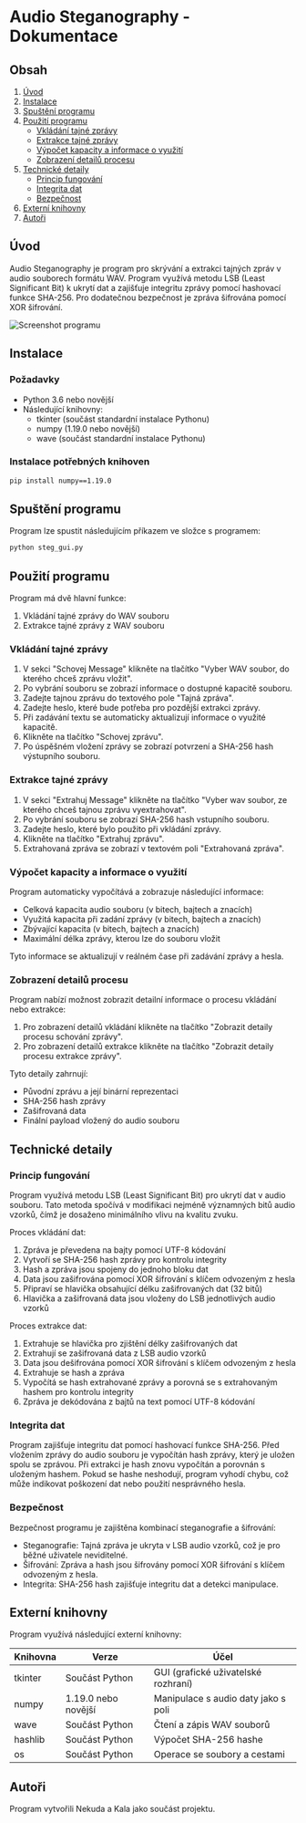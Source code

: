 # Audio Steganography - Dokumentace

## Obsah
1. [Úvod](#úvod)
2. [Instalace](#instalace)
3. [Spuštění programu](#spuštění-programu)
4. [Použití programu](#použití-programu)
   - [Vkládání tajné zprávy](#vkládání-tajné-zprávy)
   - [Extrakce tajné zprávy](#extrakce-tajné-zprávy)
   - [Výpočet kapacity a informace o využití](#výpočet-kapacity-a-informace-o-využití)
   - [Zobrazení detailů procesu](#zobrazení-detailů-procesu)
5. [Technické detaily](#technické-detaily)
   - [Princip fungování](#princip-fungování)
   - [Integrita dat](#integrita-dat)
   - [Bezpečnost](#bezpečnost)
6. [Externí knihovny](#externí-knihovny)
7. [Autoři](#autoři)

## Úvod

Audio Steganography je program pro skrývání a extrakci tajných zpráv v audio souborech formátu WAV. Program využívá metodu LSB (Least Significant Bit) k ukrytí dat a zajišťuje integritu zprávy pomocí hashovací funkce SHA-256. Pro dodatečnou bezpečnost je zpráva šifrována pomocí XOR šifrování.

![Screenshot programu](screenshot.png)

## Instalace

### Požadavky
- Python 3.6 nebo novější
- Následující knihovny:
  - tkinter (součást standardní instalace Pythonu)
  - numpy (1.19.0 nebo novější)
  - wave (součást standardní instalace Pythonu)

### Instalace potřebných knihoven

```bash
pip install numpy==1.19.0
```

## Spuštění programu

Program lze spustit následujícím příkazem ve složce s programem:

```bash
python steg_gui.py
```

## Použití programu

Program má dvě hlavní funkce:
1. Vkládání tajné zprávy do WAV souboru
2. Extrakce tajné zprávy z WAV souboru

### Vkládání tajné zprávy

1. V sekci "Schovej Message" klikněte na tlačítko "Vyber WAV soubor, do kterého chceš zprávu vložit".
2. Po vybrání souboru se zobrazí informace o dostupné kapacitě souboru.
3. Zadejte tajnou zprávu do textového pole "Tajná zpráva".
4. Zadejte heslo, které bude potřeba pro pozdější extrakci zprávy.
5. Při zadávání textu se automaticky aktualizují informace o využité kapacitě.
6. Klikněte na tlačítko "Schovej zprávu".
7. Po úspěšném vložení zprávy se zobrazí potvrzení a SHA-256 hash výstupního souboru.

### Extrakce tajné zprávy

1. V sekci "Extrahuj Message" klikněte na tlačítko "Vyber wav soubor, ze kterého chceš tajnou zprávu vyextrahovat".
2. Po vybrání souboru se zobrazí SHA-256 hash vstupního souboru.
3. Zadejte heslo, které bylo použito při vkládání zprávy.
4. Klikněte na tlačítko "Extrahuj zprávu".
5. Extrahovaná zpráva se zobrazí v textovém poli "Extrahovaná zpráva".

### Výpočet kapacity a informace o využití

Program automaticky vypočítává a zobrazuje následující informace:
- Celková kapacita audio souboru (v bitech, bajtech a znacích)
- Využitá kapacita při zadání zprávy (v bitech, bajtech a znacích)
- Zbývající kapacita (v bitech, bajtech a znacích)
- Maximální délka zprávy, kterou lze do souboru vložit

Tyto informace se aktualizují v reálném čase při zadávání zprávy a hesla.

### Zobrazení detailů procesu

Program nabízí možnost zobrazit detailní informace o procesu vkládání nebo extrakce:

1. Pro zobrazení detailů vkládání klikněte na tlačítko "Zobrazit detaily procesu schování zprávy".
2. Pro zobrazení detailů extrakce klikněte na tlačítko "Zobrazit detaily procesu extrakce zprávy".

Tyto detaily zahrnují:
- Původní zprávu a její binární reprezentaci
- SHA-256 hash zprávy
- Zašifrovaná data
- Finální payload vložený do audio souboru

## Technické detaily

### Princip fungování

Program využívá metodu LSB (Least Significant Bit) pro ukrytí dat v audio souboru. Tato metoda spočívá v modifikaci nejméně významných bitů audio vzorků, čímž je dosaženo minimálního vlivu na kvalitu zvuku.

Proces vkládání dat:
1. Zpráva je převedena na bajty pomocí UTF-8 kódování
2. Vytvoří se SHA-256 hash zprávy pro kontrolu integrity
3. Hash a zpráva jsou spojeny do jednoho bloku dat
4. Data jsou zašifrována pomocí XOR šifrování s klíčem odvozeným z hesla
5. Připraví se hlavička obsahující délku zašifrovaných dat (32 bitů)
6. Hlavička a zašifrovaná data jsou vloženy do LSB jednotlivých audio vzorků

Proces extrakce dat:
1. Extrahuje se hlavička pro zjištění délky zašifrovaných dat
2. Extrahují se zašifrovaná data z LSB audio vzorků
3. Data jsou dešifrována pomocí XOR šifrování s klíčem odvozeným z hesla
4. Extrahuje se hash a zpráva
5. Vypočítá se hash extrahované zprávy a porovná se s extrahovaným hashem pro kontrolu integrity
6. Zpráva je dekódována z bajtů na text pomocí UTF-8 kódování

### Integrita dat

Program zajišťuje integritu dat pomocí hashovací funkce SHA-256. Před vložením zprávy do audio souboru je vypočítán hash zprávy, který je uložen spolu se zprávou. Při extrakci je hash znovu vypočítán a porovnán s uloženým hashem. Pokud se hashe neshodují, program vyhodí chybu, což může indikovat poškození dat nebo použití nesprávného hesla.

### Bezpečnost

Bezpečnost programu je zajištěna kombinací steganografie a šifrování:
- Steganografie: Tajná zpráva je ukryta v LSB audio vzorků, což je pro běžné uživatele neviditelné.
- Šifrování: Zpráva a hash jsou šifrovány pomocí XOR šifrování s klíčem odvozeným z hesla.
- Integrita: SHA-256 hash zajišťuje integritu dat a detekci manipulace.

## Externí knihovny

Program využívá následující externí knihovny:

| Knihovna | Verze | Účel |
|----------|-------|------|
| tkinter | Součást Python | GUI (grafické uživatelské rozhraní) |
| numpy | 1.19.0 nebo novější | Manipulace s audio daty jako s poli |
| wave | Součást Python | Čtení a zápis WAV souborů |
| hashlib | Součást Python | Výpočet SHA-256 hashe |
| os | Součást Python | Operace se soubory a cestami |

## Autoři

Program vytvořili Nekuda a Kala jako součást projektu. 
